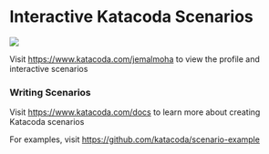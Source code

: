 # Interactive Katacoda Scenarios

[![](http://shields.katacoda.com/katacoda/jemalmoha/count.svg)](https://www.katacoda.com/jemalmoha "Get your profile on Katacoda.com")

Visit https://www.katacoda.com/jemalmoha to view the profile and interactive scenarios

### Writing Scenarios
Visit https://www.katacoda.com/docs to learn more about creating Katacoda scenarios

For examples, visit https://github.com/katacoda/scenario-example
